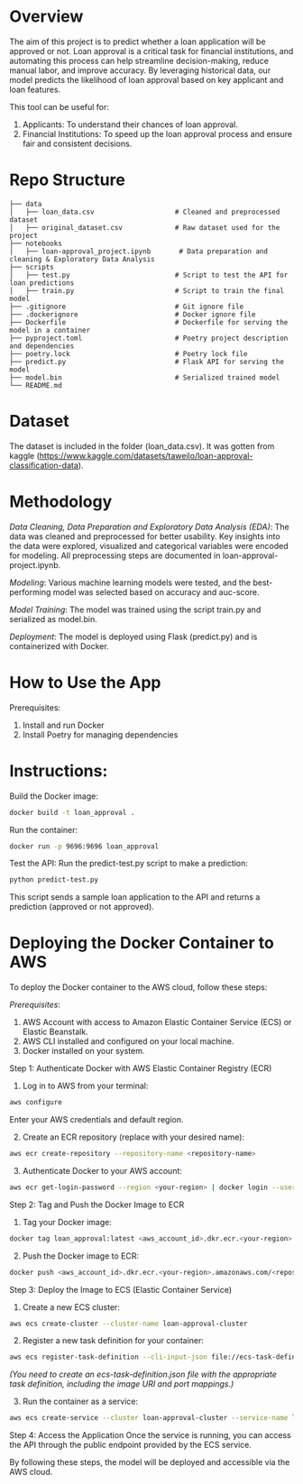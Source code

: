 # Overview

The aim of this project is to predict whether a loan application will be approved or not. Loan approval is a critical task for financial institutions, and automating this process can help streamline decision-making, reduce manual labor, and improve accuracy. By leveraging historical data, our model predicts the likelihood of loan approval based on key applicant and loan features.

This tool can be useful for:

1. Applicants: To understand their chances of loan approval.
2. Financial Institutions: To speed up the loan approval process and ensure fair and consistent decisions.

# Repo Structure

```
├── data
│   ├── loan_data.csv                    # Cleaned and preprocessed dataset  
│   ├── original_dataset.csv             # Raw dataset used for the project  
├── notebooks  
│   ├── loan-approval_project.ipynb       # Data preparation and cleaning & Exploratory Data Analysis 
├── scripts  
│   ├── test.py                          # Script to test the API for loan predictions  
│   ├── train.py                         # Script to train the final model  
├── .gitignore                           # Git ignore file  
├── .dockerignore                        # Docker ignore file  
├── Dockerfile                           # Dockerfile for serving the model in a container  
├── pyproject.toml                       # Poetry project description and dependencies  
├── poetry.lock                          # Poetry lock file  
├── predict.py                           # Flask API for serving the model  
├── model.bin                            # Serialized trained model
└── README.md
```

# Dataset

The dataset is included in the folder (loan_data.csv). It was gotten from kaggle (https://www.kaggle.com/datasets/taweilo/loan-approval-classification-data).

# Methodology

*Data Cleaning, Data Preparation and Exploratory Data Analysis (EDA)*:
The data was cleaned and preprocessed for better usability. Key insights into the data were explored, visualized and categorical variables were encoded for modeling. All preprocessing steps are documented in loan-approval-project.ipynb.

*Modeling*:
Various machine learning models were tested, and the best-performing model was selected based on accuracy and auc-score.

*Model Training*:
The model was trained using the script train.py and serialized as model.bin.

*Deployment*:
The model is deployed using Flask (predict.py) and is containerized with Docker.

# How to Use the App
Prerequisites:
1. Install and run Docker
2. Install Poetry for managing dependencies

# Instructions:
Build the Docker image:

```bash
docker build -t loan_approval .
```

Run the container:

```bash
docker run -p 9696:9696 loan_approval
```

Test the API:
Run the predict-test.py script to make a prediction:

```bash
python predict-test.py
```

This script sends a sample loan application to the API and returns a prediction (approved or not approved).

# Deploying the Docker Container to AWS
To deploy the Docker container to the AWS cloud, follow these steps:

*Prerequisites*:
1. AWS Account with access to Amazon Elastic Container Service (ECS) or Elastic Beanstalk.
2. AWS CLI installed and configured on your local machine.
3. Docker installed on your system.

Step 1: Authenticate Docker with AWS Elastic Container Registry (ECR)
1. Log in to AWS from your terminal:

```bash
aws configure
```
Enter your AWS credentials and default region.

2. Create an ECR repository (replace <repository-name> with your desired name):
```bash
aws ecr create-repository --repository-name <repository-name>
```

3. Authenticate Docker to your AWS account:

```bash
aws ecr get-login-password --region <your-region> | docker login --username AWS --password-stdin <aws_account_id>.dkr.ecr.<your-region>.amazonaws.com
```

Step 2: Tag and Push the Docker Image to ECR
1. Tag your Docker image:

```bash
docker tag loan_approval:latest <aws_account_id>.dkr.ecr.<your-region>.amazonaws.com/<repository-name>:latest
```

2. Push the Docker image to ECR:

```bash
docker push <aws_account_id>.dkr.ecr.<your-region>.amazonaws.com/<repository-name>:latest
```

Step 3: Deploy the Image to ECS (Elastic Container Service)
1. Create a new ECS cluster:

```bash
aws ecs create-cluster --cluster-name loan-approval-cluster
```

2. Register a new task definition for your container:

```bash
aws ecs register-task-definition --cli-input-json file://ecs-task-definition.json
```
*(You need to create an ecs-task-definition.json file with the appropriate task definition, including the image URI and port mappings.)*

3. Run the container as a service:

```bash
aws ecs create-service --cluster loan-approval-cluster --service-name loan-approval-service --task-definition loan-approval-task --desired-count 1 --launch-type FARGATE
```

Step 4: Access the Application
Once the service is running, you can access the API through the public endpoint provided by the ECS service.

By following these steps, the model will be deployed and accessible via the AWS cloud.
